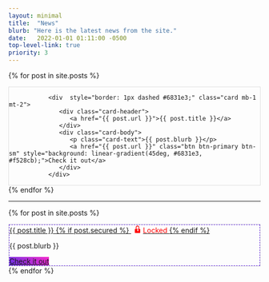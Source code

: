 ```yaml
---
layout: minimal
title:  "News"
blurb: "Here is the latest news from the site."
date:   2022-01-01 01:11:00 -0500
top-level-link: true
priority: 3
---
```


{% for post in site.posts %}			
<div style="border: 1px solid #DEDEDE;" class=" col-12 col-sm-12  col-md-6 col-lg-4 mb-1 mt-1">

               
               <div  style="border: 1px dashed #6831e3;" class="card mb-1 mt-2">
                  <div class="card-header">
                     <a href="{{ post.url }}">{{ post.title }}</a>
                  </div>
                  <div class="card-body">
                     <p class="card-text">{{ post.blurb }}</p>
                     <a href="{{ post.url }}" class="btn btn-primary btn-sm" style="background: linear-gradient(45deg, #6831e3, #f528cb);">Check it out</a>
                  </div>
               </div>
               



</div>
{% endfor %}

<hr/>

{% for post in site.posts %}			
<div style="border: 1px solid #DEDEDE;" class="col-12 col-sm-12 col-md-6 col-lg-4 mb-1 mt-1">
   <div style="border: 1px dashed #6831e3;" class="card mb-1 mt-2">
      <div class="card-header">
         <a href="{{ post.url }}">
            {{ post.title }}
            {% if post.secured %}
               <span style="color: red; margin-left: 5px;">
                                    <!-- SVG lock icon -->
                  <svg width="16" height="16" viewBox="0 0 24 24" fill="none" xmlns="http://www.w3.org/2000/svg" style="margin-right: 3px;">
                     <path d="M12 2C9.243 2 7 4.243 7 7v5H5a1 1 0 0 0-1 1v10a1 1 0 0 0 1 1h14a1 1 0 0 0 1-1V13a1 1 0 0 0-1-1h-2V7c0-2.757-2.243-5-5-5zm-3 5c0-1.654 1.346-3 3-3s3 1.346 3 3v5H9V7zm5 9.722V18a1 1 0 0 1-2 0v-1.278a2 2 0 1 1 2 0z" fill="currentColor"/>
                  </svg>Locked
               </span>
            {% endif %}
         </a>
      </div>
      <div class="card-body">
         <p class="card-text">{{ post.blurb }}</p>
         <a href="{{ post.url }}" class="btn btn-primary btn-sm" style="background: linear-gradient(45deg, #6831e3, #f528cb);">Check it out</a>
      </div>
   </div>
</div>
{% endfor %}
